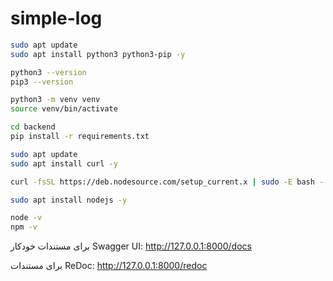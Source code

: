 # simple-log

```bash
sudo apt update
sudo apt install python3 python3-pip -y

python3 --version
pip3 --version

python3 -m venv venv
source venv/bin/activate

cd backend
pip install -r requirements.txt
```

```bash
sudo apt update
sudo apt install curl -y

curl -fsSL https://deb.nodesource.com/setup_current.x | sudo -E bash -

sudo apt install nodejs -y

node -v
npm -v
```


برای مستندات خودکار Swagger UI:
http://127.0.0.1:8000/docs

برای مستندات ReDoc:
http://127.0.0.1:8000/redoc